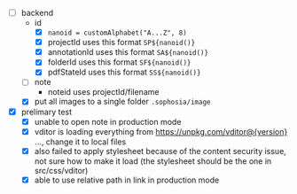 - [ ] backend
  - id
    - [x] `nanoid = customAlphabet("A...Z", 8)`
    - [x] projectId uses this format `SP${nanoid()}`
    - [x] annotationId uses this format `SA${nanoid()}`
    - [x] folderId uses this format `SF${nanoid()}`
    - [x] pdfStateId uses this format `SS${nanoid()}`
  - [ ] note
    - noteid uses projectId/filename
  - [x] put all images to a single folder `.sophosia/image`
- [x] prelimary test
  - [x] unable to open note in production mode
  - [x] vditor is loading everything from https://unpkg.com/vditor@{version} ..., change it to local files
  - [x] also failed to apply stylesheet because of the content security issue, not sure how to make it load (the stylesheet should be the one in src/css/vditor)
  - [x] able to use relative path in link in production mode
